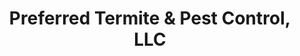 ---
title: "Preferred Termite & Pest Control, LLC"
url: /pennsville/preferred-termite-und-pest-control-llc/
shop: Schädlingsbekämpfung
---